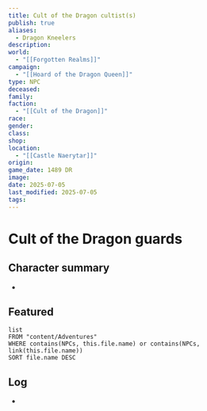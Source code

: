 ```yaml
---
title: Cult of the Dragon cultist(s)
publish: true
aliases:
  - Dragon Kneelers
description: 
world:
  - "[[Forgotten Realms]]"
campaign:
  - "[[Hoard of the Dragon Queen]]"
type: NPC
deceased: 
family: 
faction:
  - "[[Cult of the Dragon]]"
race: 
gender: 
class: 
shop: 
location:
  - "[[Castle Naerytar]]"
origin: 
game_date: 1489 DR
image: 
date: 2025-07-05
last_modified: 2025-07-05
tags: 
---
```

# Cult of the Dragon guards

## Character summary
* 

## Featured
```dataview
list
FROM "content/Adventures"
WHERE contains(NPCs, this.file.name) or contains(NPCs, link(this.file.name))
SORT file.name DESC
```

## Log
* 
